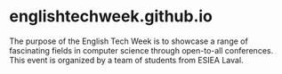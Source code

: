 # englishtechweek.github.io
The purpose of the English Tech Week is to showcase a range of fascinating fields in computer science through open-to-all conferences. This event is organized by a team of students from ESIEA Laval.
